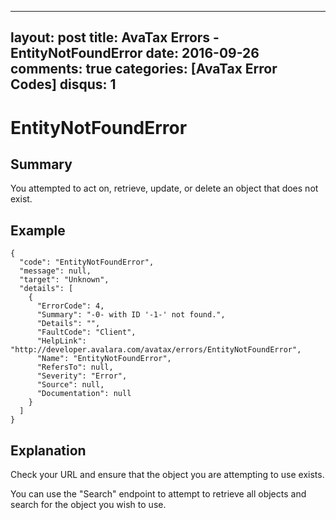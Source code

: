 
---
layout: post
title: AvaTax Errors - EntityNotFoundError
date: 2016-09-26
comments: true
categories: [AvaTax Error Codes]
disqus: 1
---

# EntityNotFoundError

## Summary

You attempted to act on, retrieve, update, or delete an object that does not exist.

## Example

    {
      "code": "EntityNotFoundError",
      "message": null,
      "target": "Unknown",
      "details": [
        {
          "ErrorCode": 4,
          "Summary": "-0- with ID '-1-' not found.",
          "Details": "",
          "FaultCode": "Client",
          "HelpLink": "http://developer.avalara.com/avatax/errors/EntityNotFoundError",
          "Name": "EntityNotFoundError",
          "RefersTo": null,
          "Severity": "Error",
          "Source": null,
          "Documentation": null
        }
      ]
    }

## Explanation

Check your URL and ensure that the object you are attempting to use exists. 

You can use the "Search" endpoint to attempt to retrieve all objects and search for the object you wish to use.